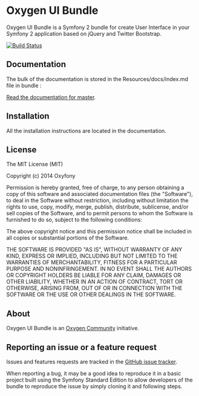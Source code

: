 Oxygen UI Bundle
================

Oxygen UI Bundle is a Symfony 2 bundle for create User Interface in your Symfony 2 application based on jQuery and Twitter Bootstrap.

[![Build Status](https://travis-ci.org/Oxyfony/UIBundle.svg?branch=master)](https://travis-ci.org/Oxyfony/UIBundle)

Documentation
-------------
The bulk of the documentation is stored in the Resources/docs/index.md file in bundle :

[Read the documentation for master](https://github.com/Oxyfony/UIBundle/blob/master/Resources/doc/index.rst).

Installation
------------
All the installation instructions are located in the documentation.

License
-------
The MIT License (MIT)

Copyright (c) 2014 Oxyfony

Permission is hereby granted, free of charge, to any person obtaining a copy
of this software and associated documentation files (the "Software"), to deal
in the Software without restriction, including without limitation the rights
to use, copy, modify, merge, publish, distribute, sublicense, and/or sell
copies of the Software, and to permit persons to whom the Software is
furnished to do so, subject to the following conditions:

The above copyright notice and this permission notice shall be included in all
copies or substantial portions of the Software.

THE SOFTWARE IS PROVIDED "AS IS", WITHOUT WARRANTY OF ANY KIND, EXPRESS OR
IMPLIED, INCLUDING BUT NOT LIMITED TO THE WARRANTIES OF MERCHANTABILITY,
FITNESS FOR A PARTICULAR PURPOSE AND NONINFRINGEMENT. IN NO EVENT SHALL THE
AUTHORS OR COPYRIGHT HOLDERS BE LIABLE FOR ANY CLAIM, DAMAGES OR OTHER
LIABILITY, WHETHER IN AN ACTION OF CONTRACT, TORT OR OTHERWISE, ARISING FROM,
OUT OF OR IN CONNECTION WITH THE SOFTWARE OR THE USE OR OTHER DEALINGS IN THE
SOFTWARE.

About
-----
Oxygen UI Bundle is an [Oxygen Community](http://oxygen.soletic.org) initiative.

Reporting an issue or a feature request
---------------------------------------
Issues and features requests are tracked in the [GitHub issue tracker](https://github.com/Oxyfony/UIBundle/issues).

When reporting a bug, it may be a good idea to reproduce it in a basic project built using the Symfony Standard Edition to allow developers of the bundle to reproduce the issue by simply cloning it and following steps.
